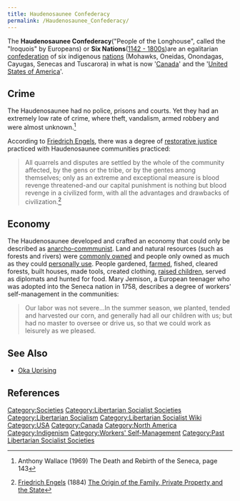 ```yaml
---
title: Haudenosaunee Confederacy
permalink: /Haudenosaunee_Confederacy/
---
```


The **Haudenosaunee Confederacy**("People of the Longhouse", called the
"Iroquois" by Europeans) or **Six Nations**([1142 -
1800s](Timeline_of_Libertarian_Socialism "wikilink"))are an egalitarian
[confederation](confederation "wikilink") of six indigenous
[nations](List_of_Libertarian_Socialist_Societies "wikilink") (Mohawks,
Oneidas, Onondagas, Cayugas, Senecas and Tuscarora) in what is now
'[Canada](Canada "wikilink")' and the '[United States of
America](United_States_of_America "wikilink")'.

## Crime

The Haudenosaunee had no police, prisons and courts. Yet they had an
extremely low rate of crime, where theft, vandalism, armed robbery and
were almost unknown.[^1]

According to [Friedrich Engels](Friedrich_Engels "wikilink"), there was
a degree of [restorative justice](Restorative_Justice "wikilink")
practiced with Haudenosaunee communities practiced:

> All quarrels and disputes are settled by the whole of the community
> affected, by the gens or the tribe, or by the gentes among themselves;
> only as an extreme and exceptional measure is blood revenge
> threatened-and our capital punishment is nothing but blood revenge in
> a civilized form, with all the advantages and drawbacks of
> civilization.[^2]

## Economy

The Haudenosaunee developed and crafted an economy that could only be
described as [anarcho-commmunist](Anarcho-Communism "wikilink"). Land
and natural resources (such as forests and rivers) were [commonly
owned](Commons "wikilink") and people only owned as much as they could
[personally use](Usufruct "wikilink"). People gardened,
[farmed](Agriculture "wikilink"), fished, cleared forests, built houses,
made tools, created clothing, [raised
children](Childrearing "wikilink"), served as diplomats and hunted for
food. Mary Jemison, a European teenager who was adopted into the Seneca
nation in 1758, describes a degree of workers' self-management in the
communities:

> Our labor was not severe...In the summer season, we planted, tended
> and harvested our corn, and generally had all our children with us;
> but had no master to oversee or drive us, so that we could work as
> leisurely as we pleased.

## See Also

- [Oka Uprising](Oka_Uprising "wikilink")

## References

<references />

[Category:Societies](Category:Societies "wikilink")
[Category:Libertarian Socialist
Societies](Category:Libertarian_Socialist_Societies "wikilink")
[Category:Libertarian
Socialism](Category:Libertarian_Socialism "wikilink")
[Category:Libertarian Socialist
Wiki](Category:Libertarian_Socialist_Wiki "wikilink")
[Category:USA](Category:USA "wikilink")
[Category:Canada](Category:Canada "wikilink") [Category:North
America](Category:North_America "wikilink")
[Category:Indigenism](Category:Indigenism "wikilink") [Category:Workers'
Self-Management](Category:Workers'_Self-Management "wikilink")
[Category:Past Libertarian Socialist
Societies](Category:Past_Libertarian_Socialist_Societies "wikilink")

[^1]: Anthony Wallace (1969) The Death and Rebirth of the Seneca, page
    143

[^2]: [Friedrich Engels](Friedrich_Engels "wikilink") (1884) [The Origin
    of the Family, Private Property and the
    State](The_Origin_of_the_Family,_Private_Property_and_the_State "wikilink")